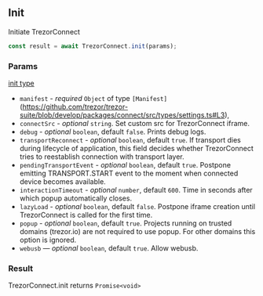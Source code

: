 ## Init

Initiate TrezorConnect

```javascript
const result = await TrezorConnect.init(params);
```

### Params

[init type](https://github.com/trezor/trezor-suite/blob/develop/packages/connect/src/types/api/init.ts)

-   `manifest` - _required_ `Object` of type `[Manifest]`(https://github.com/trezor/trezor-suite/blob/develop/packages/connect/src/types/settings.ts#L3),
-   `connectSrc` - _optional_ `string`. Set custom src for TrezorConnect iframe.
-   `debug` - _optional_ `boolean`, default `false`. Prints debug logs.
-   `transportReconnect` - _optional_ `boolean`, default `true`. If transport dies during lifecycle of application, this field decides whether TrezorConnect tries to reestablish connection with transport layer.
-   `pendingTransportEvent` - _optional_ `boolean`, default `true`. Postpone emitting TRANSPORT.START event to the moment when connected device becomes available.
-   `interactionTimeout` - _optional_ `number`, default `600`. Time in seconds after which popup automatically closes.
-   `lazyLoad` - _optional_ `boolean`, default `false`. Postpone iframe creation until TrezorConnect is called for the first time.
-   `popup` - _optional_ `boolean`, default `true`. Projects running on trusted domains (trezor.io) are not required to use popup. For other domains this option is ignored.
-   `webusb` — _optional_ `boolean`, default `true`. Allow webusb.

### Result

TrezorConnect.init returns `Promise<void>`
